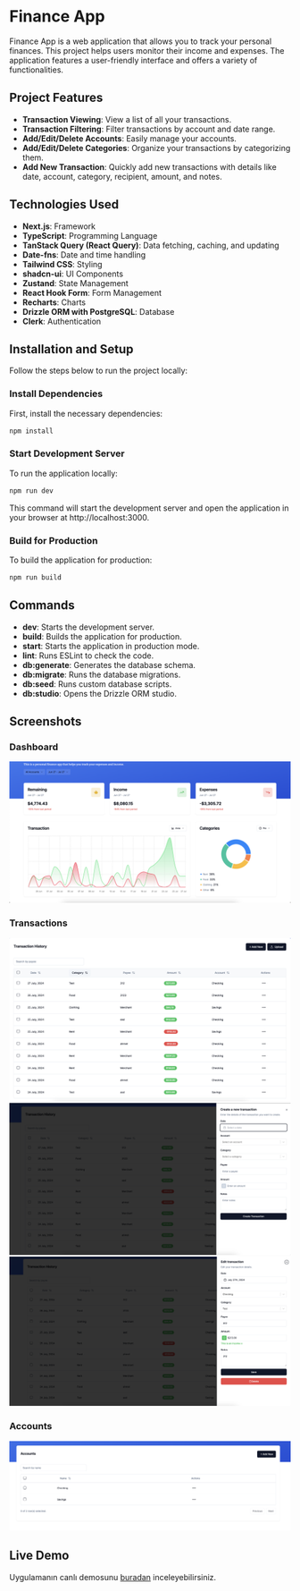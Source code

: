 # Finance App

Finance App is a web application that allows you to track your personal finances. This project helps users monitor their income and expenses. The application features a user-friendly interface and offers a variety of functionalities.

## Project Features

- **Transaction Viewing**: View a list of all your transactions.
- **Transaction Filtering**: Filter transactions by account and date range.
- **Add/Edit/Delete Accounts**: Easily manage your accounts.
- **Add/Edit/Delete Categories**: Organize your transactions by categorizing them.
- **Add New Transaction**: Quickly add new transactions with details like date, account, category, recipient, amount, and notes.

## Technologies Used

- **Next.js**: Framework
- **TypeScript**: Programming Language
- **TanStack Query (React Query)**: Data fetching, caching, and updating
- **Date-fns**: Date and time handling
- **Tailwind CSS**: Styling
- **shadcn-ui**: UI Components
- **Zustand**: State Management
- **React Hook Form**: Form Management
- **Recharts**: Charts
- **Drizzle ORM with PostgreSQL**: Database
- **Clerk**: Authentication

## Installation and Setup

Follow the steps below to run the project locally:

### Install Dependencies

First, install the necessary dependencies:

```bash
npm install

```

### Start Development Server

To run the application locally:

```bash
npm run dev
```

This command will start the development server and open the application in your browser at http://localhost:3000.

### Build for Production

To build the application for production:

```bash
npm run build
```

## Commands

- **dev**: Starts the development server.
- **build**: Builds the application for production.
- **start**: Starts the application in production mode.
- **lint**: Runs ESLint to check the code.
- **db:generate**: Generates the database schema.
- **db:migrate**: Runs the database migrations.
- **db:seed**: Runs custom database scripts.
- **db:studio**: Opens the Drizzle ORM studio.

## Screenshots

### Dashboard

![Dashboard Ekran Görüntüsü](./screenshots/overview.png)

### Transactions

![Transaction Ekran Görüntüsü](./screenshots/transaction-history.png)
![Transaction Ekleme Ekran Görüntüsü](./screenshots/create-transaction.png)
![Transaction Editleme Ekran Görüntüsü](./screenshots/edit-transaction.png)

### Accounts

![Accounts Ekran Görüntüsü](./screenshots/accounts.png)

## Live Demo

Uygulamanın canlı demosunu [buradan](https://finance-jade.vercel.app/sign-in?redirect_url=https%3A%2F%2Ffinance-jade.vercel.app%2F) inceleyebilirsiniz.
